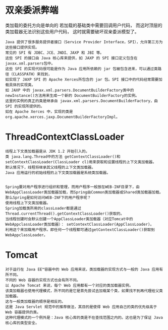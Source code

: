 # 双亲委派弊端


  类加载的委托方向是单向的
	若加载的基础类中需要回调用户代码，
	而这时顶层的类加载器无法识别这些用户代码，
	这时就需要破坏双亲委派模型了。 

	Java 提供了很多服务提供者接口（Service Provider Interface，SPI），允许第三方为这些接口提供实现。
	常见的 SPI 有 JDBC、JCE、JNDI、JAXP 和 JBI 等。
	这些 SPI 的接口由 Java 核心库来提供，如 JAXP 的 SPI 接口定义包含在 javax.xml.parsers包中。
	这些 SPI 的实现代码很可能是作为 Java 应用所依赖的 jar 包被包含进来，可以通过类路径（CLASSPATH）来找到，
	如实现了 JAXP SPI 的 Apache Xerces所包含的 jar 包。SPI 接口中的代码经常需要加载具体的实现类。
	如 JAXP 中的 javax.xml.parsers.DocumentBuilderFactory类中的 newInstance()方法用来生成一个新的 DocumentBuilderFactory的实例。
	这里的实例的真正的类是继承自 javax.xml.parsers.DocumentBuilderFactory，由 SPI 的实现所提供的。
	如在 Apache Xerces 中，实现的类是 org.apache.xerces.jaxp.DocumentBuilderFactoryImpl。


# ThreadContextClassLoader

	线程上下文类加载器是从 JDK 1.2 开始引入的。
	类 java.lang.Thread中的方法 getContextClassLoader()和 setContextClassLoader(ClassLoader cl)用来获取和设置线程的上下文类加载器。
	默认情况下，线程将继承其父线程的上下文类加载器。
	Java 应用运行的初始线程的上下文类加载器是系统类加载器。


	Spring要对用户程序进行组织和管理，而用户程序一般放在WEB-INF目录下，由WebAppClassLoader类加载器加载，而Spring由Common类加载器或Shared类加载器加载。 
	那么Spring是如何访问WEB-INF下的用户程序呢？ 
	使用线程上下文类加载器。 
	Spring加载类所用的classLoader都是通过Thread.currentThread().getContextClassLoader()获取的。
	当线程创建时会默认创建一个AppClassLoader类加载器（对应Tomcat中的WebAppclassLoader类加载器）： setContextClassLoader(AppClassLoader)。 
	利用这个来加载用户程序。即任何一个线程都可通过getContextClassLoader()获取到WebAppclassLoader。



# Tomcat

	对于运行在 Java EE™容器中的 Web 应用来说，类加载器的实现方式与一般的 Java 应用有所不同。
	不同的 Web 容器的实现方式也会有所不同。
	以 Apache Tomcat 来说，每个 Web 应用都有一个对应的类加载器实例。
	该类加载器也使用代理模式，所不同的是它是首先尝试去加载某个类，如果找不到再代理给父类加载器。
	这与一般类加载器的顺序是相反的。
	这是 Java Servlet 规范中的推荐做法，其目的是使得 Web 应用自己的类的优先级高于 Web 容器提供的类。
    这种代理模式的一个例外是：Java 核心库的类是不在查找范围之内的。这也是为了保证 Java 核心库的类型安全。


  
